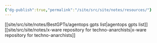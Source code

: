 ```yaml
---
{"dg-publish":true,"permalink":"/site/src/site/notes/resources/"}
---
```




[[site/src/site/notes/BestGPTs/agentops gpts list\|agentops gpts list]]
[[site/src/site/notes/x-ware repository for techno-anarchists\|x-ware repository for techno-anarchists]]
